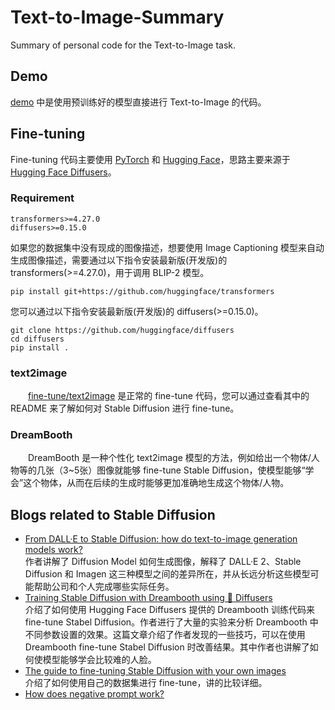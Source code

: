# Text-to-Image-Summary
Summary of personal code for the Text-to-Image task.


## **Demo**

[demo](https://github.com/friedrichor/Text-to-Image-Summary/tree/main/demo) 中是使用预训练好的模型直接进行 Text-to-Image 的代码。  

## **Fine-tuning**

Fine-tuning 代码主要使用 [PyTorch](https://pytorch.org/) 和 [Hugging Face](https://huggingface.co/docs)，思路主要来源于 [Hugging Face Diffusers](https://github.com/huggingface/diffusers)。  

### **Requirement**

```
transformers>=4.27.0
diffusers>=0.15.0
```

如果您的数据集中没有现成的图像描述，想要使用 Image Captioning 模型来自动生成图像描述，需要通过以下指令安装最新版(开发版)的 transformers(>=4.27.0)，用于调用 BLIP-2 模型。
```
pip install git+https://github.com/huggingface/transformers
```
您可以通过以下指令安装最新版(开发版)的 diffusers(>=0.15.0)。
```
git clone https://github.com/huggingface/diffusers
cd diffusers
pip install .
```

### **text2image**

&emsp;&emsp;[fine-tune/text2image](https://github.com/friedrichor/Text-to-Image-Summary/tree/main/fine-tune/text2image) 是正常的 fine-tune 代码，您可以通过查看其中的 README 来了解如何对 Stable Diffusion 进行 fine-tune。


### **DreamBooth**

&emsp;&emsp;DreamBooth 是一种个性化 text2image 模型的方法，例如给出一个物体/人物等的几张（3~5张）图像就能够 fine-tune Stable Diffusion，使模型能够“学会”这个物体，从而在后续的生成时能够更加准确地生成这个物体/人物。

## Blogs related to Stable Diffusion

- [From DALL·E to Stable Diffusion: how do text-to-image generation models work?](https://tryolabs.com/blog/2022/08/31/from-dalle-to-stable-diffusion)  
作者讲解了 Diffusion Model 如何生成图像，解释了 DALL·E 2、Stable Diffusion 和 Imagen 这三种模型之间的差异所在，并从长远分析这些模型可能帮助公司和个人完成哪些实际任务。
- [Training Stable Diffusion with Dreambooth using 🧨 Diffusers](https://huggingface.co/blog/dreambooth)  
介绍了如何使用 Hugging Face Diffusers 提供的 Dreambooth 训练代码来 fine-tune Stabel Diffusion。作者进行了大量的实验来分析 Dreambooth 中不同参数设置的效果。这篇文章介绍了作者发现的一些技巧，可以在使用 Dreambooth fine-tune Stabel Diffusion 时改善结果。其中作者也讲解了如何使模型能够学会比较难的人脸。
- [The guide to fine-tuning Stable Diffusion with your own images](https://tryolabs.com/blog/2022/10/25/the-guide-to-fine-tuning-stable-diffusion-with-your-own-images)  
介绍了如何使用自己的数据集进行 fine-tune，讲的比较详细。
- [How does negative prompt work?](https://stable-diffusion-art.com/how-negative-prompt-work/)  

